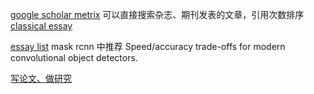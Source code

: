 [google scholar metrix](https://scholar.google.com/citations?view_op=top_venues&hl=en&vq=en)
可以直接搜索杂志、期刊发表的文章，引用次数排序
[classical essay](https://github.com/songrotek/Deep-Learning-Papers-Reading-Roadmap)

[essay list](https://github.com/thunlp/NRLPapers)
mask rcnn 中推荐 Speed/accuracy trade-offs for modern convolutional object detectors. 

[写论文、做研究](http://www.msra.cn/zh-cn/news/features/do-research-in-computer-vision-20161205)